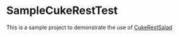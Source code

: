 # SampleCukeRestTest

This is a sample project to demonstrate the use of [CukeRestSalad](https://github.com/bharathcp/CukeRestSalad)

